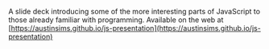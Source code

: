 A slide deck introducing some of the more interesting parts of JavaScript to those already familiar with programming.  Available on the web at [https://austinsims.github.io/js-presentation](https://austinsims.github.io/js-presentation)

